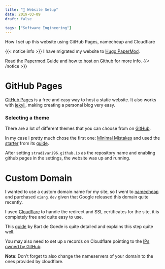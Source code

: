 ```yaml
---
title: "🔧 Website Setup"
date: 2019-03-09
draft: false

tags: ["Software Engineering"]
---
```


How I set up this website using GitHub Pages, namecheap and Cloudflare

<!--more-->

{{< notice info >}}
I have migrated my website to [Hugo PaperMod](https://github.com/adityatelange/hugo-PaperMod).

Read the [Papermod Guide](https://adityatelange.github.io/hugo-PaperMod/posts/papermod/papermod-installation/#guide)
and [how to host on Github](https://gohugo.io/hosting-and-deployment/hosting-on-github/) for more info.
{{< /notice >}}

# GitHub Pages

[GitHub Pages](https://pages.github.com/) is a free and easy way to host a static website. It also works with [jekyll](https://jekyllrb.com/), making creating a personal blog very easy.

### Selecting a theme

There are a lot of different themes that you can choose from on [GitHub](https://github.com/topics/jekyll-theme).

In my case I pretty much chose the first one: [Minimal Mistakes](https://github.com/mmistakes/minimal-mistakes)
and used the [starter](https://github.com/mmistakes/mm-github-pages-starter/generate)
from its [guide](https://mmistakes.github.io/minimal-mistakes/docs/quick-start-guide/).

After setting `stradivari96.github.io` as the repository name and enabling github pages
in the settings, the website was up and running.

# Custom Domain

I wanted to use a custom domain name for my site, so I went to [namecheap](https://www.namecheap.com/) and purchased `xiang.dev` given that Google released this domain quite recently.

I used [Cloudflare](https://www.cloudflare.com/) to handle the redirect and SSL certificates for the site, it is completely free and quite easy to use.

This [guide](https://bart.degoe.de/free-ssl-on-github-pages-with-a-custom-domain/) by Bart de Goede is quite detailed and explains this step quite well.

You may also need to set up `A` records on Cloudflare pointing to the [IPs owned by GitHub](https://help.github.com/en/articles/setting-up-an-apex-domain#configuring-a-records-with-your-dns-provider).

**Note**: Don't forget to also change the nameservers of your domain to the ones provided by cloudflare.
